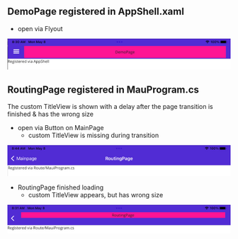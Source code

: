 ## DemoPage registered in AppShell.xaml
- open via Flyout

![DemoPage](ViaAppshell.png)


## RoutingPage registered in MauProgram.cs

The custom TitleView is shown with a delay after the page transition is finished & has the wrong size

- open via Button on MainPage
  - custom TitleView is missing during transition

![RoutingPageLoading](ViaRouteLoading.png)

- RoutingPage finished loading
  - custom TitleView appears, but has wrong size

![RoutingPageFinished](ViaRoute.png)